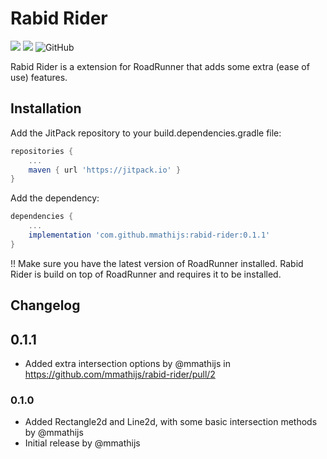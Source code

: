 
# Rabid Rider


[![](https://jitpack.io/v/mmathijs/rabid-rider.svg)](https://jitpack.io/#mmathijs/rabid-rider) [![](https://jitci.com/gh/mmathijs/rabid-rider/svg)](https://jitci.com/gh/mmathijs/rabid-rider) ![GitHub](https://raw.githubusercontent.com/mmathijs/rabid-rider/badge/.github/badges/jacoco.svg)

Rabid Rider is a extension for RoadRunner that adds some extra (ease of use) features.

## Installation

Add the JitPack repository to your build.dependencies.gradle file:

```groovy
repositories {
    ...
    maven { url 'https://jitpack.io' }
}
```

Add the dependency:

```groovy
dependencies {
    ...
    implementation 'com.github.mmathijs:rabid-rider:0.1.1'
}
```

!! Make sure you have the latest version of RoadRunner installed. Rabid Rider is build on top of RoadRunner and requires it to be installed.



## Changelog

## 0.1.1
* Added extra intersection options by @mmathijs in https://github.com/mmathijs/rabid-rider/pull/2


### 0.1.0
* Added Rectangle2d and Line2d, with some basic intersection methods by @mmathijs
* Initial release by @mmathijs